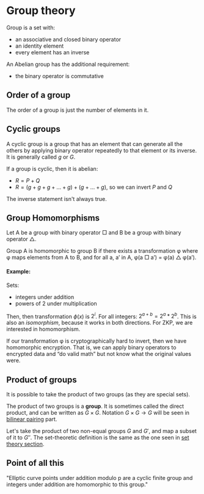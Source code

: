 # Group theory

Group is a set with:
* an associative and closed binary operator
* an identity element
* every element has an inverse

An Abelian group has the additional requirement:
* the binary operator is commutative



## Order of a group

The order of a group is just the number of elements in it.


## Cyclic groups

A cyclic group is a group that has an element that can generate all the others by applying binary operator repeatedly to that element or its inverse. It is generally called $g$ or $G$.

If a group is cyclic, then it is abelian:
- $R = P + Q$
- $R = (g+g+g+...+g) + (g+...+g)$, so we can invert $P$ and $Q$

The inverse statement isn't always true.


## Group Homomorphisms

Let A be a group with binary operator □ and B be a group with binary operator △.

Group A is homomorphic to group B if there exists a transformation φ where φ maps elements from A to B, and for all a, a’ in A, φ(a □ a’) = φ(a) △ φ(a’).


#### Example:
Sets:
- integers under addition
- powers of 2 under multiplication

Then, then transformation $\phi(x)$ is $2^i$. For all integers: $2^{a+b} = 2^a * 2^b$. This is also an *isomorphism*, because it works in both directions. For ZKP, we are interested in homomorphism.



If our transformation φ is cryptographically hard to invert, then we have homomorphic encryption. That is, we can apply binary operators to encrypted data and “do valid math” but not know what the original values were.



## Product of groups
It is possible to take the product of two groups (as they are special sets).

The product of two groups is a **group**. It is sometimes called the direct product, and can be written as $G \times G$. Notation $G \times G \rightarrow G$ will be seen in [bilinear pairing](../bilinear-pairing/README.md) part.

Let's take the product of two non-equal groups $G$ and $G'$, and map a subset of it to $G''$. The set-theoretic definition is the same as the one seen in [set theory section](../set-theory/README.md).


## Point of all this

"Elliptic curve points under addition modulo p are a cyclic finite group and integers under addition are homomorphic to this group."



